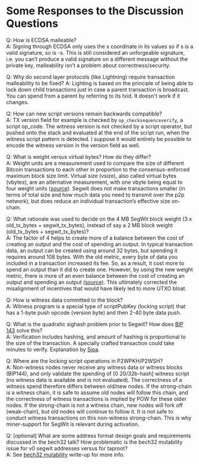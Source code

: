 # Some Responses to the Discussion Questions

Q: How is ECDSA malleable?  
A: Signing through ECDSA only uses the x coordinate in its values so if s is a valid signature, so is -s. This is still considered an unforgeable signature, i.e. you can’t produce a valid signature on a different message without the private key, malleability isn’t a problem about correctness/security.

Q: Why do second layer protocols (like Lightning) require transaction malleability to be fixed?
A: Lighting is based on the principle of being able to lock down child transactions just in case a parent transaction is broadcast. You can spend from a parent by referring to its txid. It doesn't work if it changes.

Q: How can new script versions remain backwards compatible?  
A: TX version field for example is checked by `op_checksequenceverify`, a script op_code. The witness version is not checked by a script operator, but pushed onto the stack and evaluated at the end of the script run, when the witness script pattern is detected. I suppose it would entirely be possible to encode the witness version in the version field as well.

Q: What is weight versus virtual bytes? How do they differ?  
A: Weight units are a measurement used to compare the size of different Bitcoin transactions to each other in proportion to the consensus-enforced maximum block size limit. Virtual size (vsize), also called virtual bytes (vbytes), are an alternative measurement, with one vbyte being equal to four weight units ([source](https://en.bitcoin.it/wiki/Weight_units#:~:text=Weight%20units%20are%20a%20measurement,enforced%20maximum%20block%20size%20limit.&text=Virtual%20size%20(vsize)%2C%20also,equal%20to%20four%20weight%20units.)). Segwit does not make transactions smaller (in terms of total size and how much data you need to transmit over the p2p network), but does reduce an individual transaction’s effective size on-chain.

Q: What rationale was used to decide on the 4 MB SegWit block weight (3 x old_tx_bytes + segwit_tx_bytes), instead of say a 2 MB block weight (old_tx_bytes + segwit_tx_bytes)?  
A: The factor of 4 helps to create more of a balance between the cost of creating an output and the cost of spending an output. In typical transaction data, an output can be created using around 32 bytes, but spending it requires around 108 bytes. With the old metric, every byte of data you included in a transaction increased its fee. So, as a result, it cost more to spend an output than it did to create one. However, by using the new weight metric, there is more of an even balance between the cost of creating an output and spending an output ([source](https://learnmeabitcoin.com/technical/transaction-weight)). This ultimately corrected the misalignment of incentives that would have likely led to more UTXO bloat.

Q: How is witness data committed to the block?  
A: Witness program is a special type of scriptPubKey (locking script) that has a 1-byte push opcode (version byte) and then 2-40 byte data push.

Q: What is the quadratic sighash problem prior to Segwit? How does [BIP 143](https://github.com/bitcoin/bips/blob/master/bip-0143.mediawiki) solve this?  
A: Verification includes hashing, and amount of hashing is proportional to the size of the transaction. A specially crafted transaction could take minutes to verify. Explanation by [Sipa](https://youtu.be/NOYNZB5BCHM?t=1625).

Q: Where are the locking script operations in P2WPKH/P2WSH?  
A: Non-witness nodes never receive any witness data or witness blocks (BIP144), and only validate the spending of [0 20/32b-hash] witness script (no witness data is available and is not evaluated). The correctness of a witness spend therefore differs between old/new nodes. If the strong-chain is a witness chain, it is safe to assume old nodes will follow this chain, and the correctness of witness transactions is implied by POW for these older nodes. If the strong-chain is not a witness chain, new nodes will fork off (weak-chain), but old nodes will continue to follow it. It is not safe to conduct witness transactions on this non-witness strong-chain. This is why miner-support for SegWit is relevant during activation.

Q: [optional] What are some address format design goals and requirements discussed in the bech32 talk? How problematic is the bech32 mutability issue for v0 segwit addresses versus for taproot?  
A: See [bech32 mutability](https://bitcoinops.org/en/newsletters/2019/12/28/#bech32-mutability) write-up for more info.
